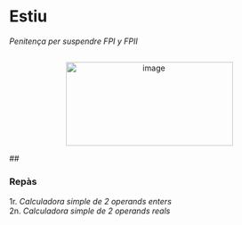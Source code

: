 # Estiu
*Penitença per suspendre FPI y FPII*   
##    
<p align="center">   
  <img width="300" height="150" alt="image" src="https://github.com/user-attachments/assets/4218fed2-34cd-4194-b4cb-9ccb18422c63" />        
</p>    
##    

### Repàs

1r. *Calculadora simple de 2 operands enters*   
2n. *Calculadora simple de 2 operands reals*   
